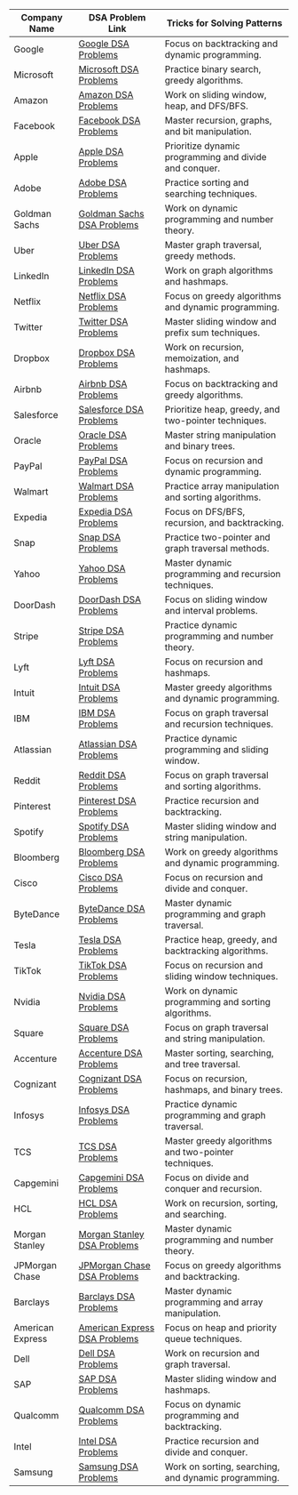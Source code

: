 | Company Name        | DSA Problem Link                                             | Tricks for Solving Patterns                          |
|---------------------|--------------------------------------------------------------|-----------------------------------------------------|
| Google              | [Google DSA Problems](https://leetcode.com/company/google/)   | Focus on backtracking and dynamic programming.       |
| Microsoft           | [Microsoft DSA Problems](https://leetcode.com/company/microsoft/) | Practice binary search, greedy algorithms.           |
| Amazon              | [Amazon DSA Problems](https://leetcode.com/company/amazon/)   | Work on sliding window, heap, and DFS/BFS.           |
| Facebook            | [Facebook DSA Problems](https://leetcode.com/company/facebook/) | Master recursion, graphs, and bit manipulation.      |
| Apple               | [Apple DSA Problems](https://leetcode.com/company/apple/)     | Prioritize dynamic programming and divide and conquer.|
| Adobe               | [Adobe DSA Problems](https://leetcode.com/company/adobe/)     | Practice sorting and searching techniques.           |
| Goldman Sachs       | [Goldman Sachs DSA Problems](https://leetcode.com/company/goldman-sachs/) | Work on dynamic programming and number theory.       |
| Uber                | [Uber DSA Problems](https://leetcode.com/company/uber/)       | Master graph traversal, greedy methods.              |
| LinkedIn            | [LinkedIn DSA Problems](https://leetcode.com/company/linkedin/) | Work on graph algorithms and hashmaps.               |
| Netflix             | [Netflix DSA Problems](https://leetcode.com/company/netflix/) | Focus on greedy algorithms and dynamic programming.   |
| Twitter             | [Twitter DSA Problems](https://leetcode.com/company/twitter/) | Master sliding window and prefix sum techniques.     |
| Dropbox             | [Dropbox DSA Problems](https://leetcode.com/company/dropbox/) | Work on recursion, memoization, and hashmaps.        |
| Airbnb              | [Airbnb DSA Problems](https://leetcode.com/company/airbnb/)   | Focus on backtracking and greedy algorithms.         |
| Salesforce          | [Salesforce DSA Problems](https://leetcode.com/company/salesforce/) | Prioritize heap, greedy, and two-pointer techniques. |
| Oracle              | [Oracle DSA Problems](https://leetcode.com/company/oracle/)   | Master string manipulation and binary trees.         |
| PayPal              | [PayPal DSA Problems](https://leetcode.com/company/paypal/)   | Focus on recursion and dynamic programming.          |
| Walmart             | [Walmart DSA Problems](https://leetcode.com/company/walmart/) | Practice array manipulation and sorting algorithms.  |
| Expedia             | [Expedia DSA Problems](https://leetcode.com/company/expedia/) | Focus on DFS/BFS, recursion, and backtracking.       |
| Snap                | [Snap DSA Problems](https://leetcode.com/company/snap/)       | Practice two-pointer and graph traversal methods.    |
| Yahoo               | [Yahoo DSA Problems](https://leetcode.com/company/yahoo/)     | Master dynamic programming and recursion techniques. |
| DoorDash            | [DoorDash DSA Problems](https://leetcode.com/company/doordash/) | Focus on sliding window and interval problems.       |
| Stripe              | [Stripe DSA Problems](https://leetcode.com/company/stripe/)   | Practice dynamic programming and number theory.      |
| Lyft                | [Lyft DSA Problems](https://leetcode.com/company/lyft/)       | Focus on recursion and hashmaps.                     |
| Intuit              | [Intuit DSA Problems](https://leetcode.com/company/intuit/)   | Master greedy algorithms and dynamic programming.    |
| IBM                 | [IBM DSA Problems](https://leetcode.com/company/ibm/)         | Focus on graph traversal and recursion techniques.   |
| Atlassian           | [Atlassian DSA Problems](https://leetcode.com/company/atlassian/) | Practice dynamic programming and sliding window.     |
| Reddit              | [Reddit DSA Problems](https://leetcode.com/company/reddit/)   | Focus on graph traversal and sorting algorithms.     |
| Pinterest           | [Pinterest DSA Problems](https://leetcode.com/company/pinterest/) | Practice recursion and backtracking.                 |
| Spotify             | [Spotify DSA Problems](https://leetcode.com/company/spotify/) | Master sliding window and string manipulation.       |
| Bloomberg           | [Bloomberg DSA Problems](https://leetcode.com/company/bloomberg/) | Work on greedy algorithms and dynamic programming.   |
| Cisco               | [Cisco DSA Problems](https://leetcode.com/company/cisco/)     | Focus on recursion and divide and conquer.           |
| ByteDance           | [ByteDance DSA Problems](https://leetcode.com/company/bytedance/) | Master dynamic programming and graph traversal.      |
| Tesla               | [Tesla DSA Problems](https://leetcode.com/company/tesla/)     | Practice heap, greedy, and backtracking algorithms.  |
| TikTok              | [TikTok DSA Problems](https://leetcode.com/company/tiktok/)   | Focus on recursion and sliding window techniques.    |
| Nvidia              | [Nvidia DSA Problems](https://leetcode.com/company/nvidia/)   | Work on dynamic programming and sorting algorithms.  |
| Square              | [Square DSA Problems](https://leetcode.com/company/square/)   | Focus on graph traversal and string manipulation.    |
| Accenture           | [Accenture DSA Problems](https://leetcode.com/company/accenture/) | Master sorting, searching, and tree traversal.       |
| Cognizant           | [Cognizant DSA Problems](https://leetcode.com/company/cognizant/) | Focus on recursion, hashmaps, and binary trees.      |
| Infosys             | [Infosys DSA Problems](https://leetcode.com/company/infosys/) | Practice dynamic programming and graph traversal.    |
| TCS                 | [TCS DSA Problems](https://leetcode.com/company/tcs/)         | Master greedy algorithms and two-pointer techniques. |
| Capgemini           | [Capgemini DSA Problems](https://leetcode.com/company/capgemini/) | Focus on divide and conquer and recursion.           |
| HCL                 | [HCL DSA Problems](https://leetcode.com/company/hcl/)         | Work on recursion, sorting, and searching.           |
| Morgan Stanley      | [Morgan Stanley DSA Problems](https://leetcode.com/company/morgan-stanley/) | Master dynamic programming and number theory.        |
| JPMorgan Chase      | [JPMorgan Chase DSA Problems](https://leetcode.com/company/jpmorgan/) | Focus on greedy algorithms and backtracking.         |
| Barclays            | [Barclays DSA Problems](https://leetcode.com/company/barclays/) | Master dynamic programming and array manipulation.   |
| American Express    | [American Express DSA Problems](https://leetcode.com/company/american-express/) | Focus on heap and priority queue techniques.         |
| Dell                | [Dell DSA Problems](https://leetcode.com/company/dell/)       | Work on recursion and graph traversal.               |
| SAP                 | [SAP DSA Problems](https://leetcode.com/company/sap/)         | Master sliding window and hashmaps.                  |
| Qualcomm            | [Qualcomm DSA Problems](https://leetcode.com/company/qualcomm/) | Focus on dynamic programming and backtracking.       |
| Intel               | [Intel DSA Problems](https://leetcode.com/company/intel/)     | Practice recursion and divide and conquer.           |
| Samsung             | [Samsung DSA Problems](https://leetcode.com/company/samsung/) | Work on sorting, searching, and dynamic programming. |